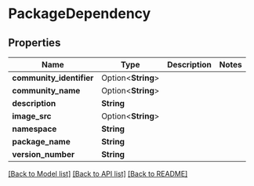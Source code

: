 # PackageDependency

## Properties

Name | Type | Description | Notes
------------ | ------------- | ------------- | -------------
**community_identifier** | Option<**String**> |  |
**community_name** | Option<**String**> |  |
**description** | **String** |  |
**image_src** | Option<**String**> |  |
**namespace** | **String** |  |
**package_name** | **String** |  |
**version_number** | **String** |  |

[[Back to Model list]](../README.md#documentation-for-models) [[Back to API list]](../README.md#documentation-for-api-endpoints) [[Back to README]](../README.md)


